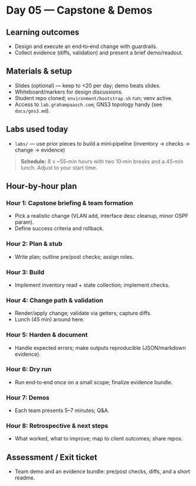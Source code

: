 # Day 05 — Capstone & Demos

## Learning outcomes
- Design and execute an end‑to‑end change with guardrails.
- Collect evidence (diffs, validation) and present a brief demo/readout.

## Materials & setup
- Slides (optional) — keep to <20 per day; demo beats slides.
- Whiteboard/markers for design discussions.
- Student repo cloned; `environment/bootstrap.sh` run; venv active.
- Access to `lab.grahampaasch.com`; GNS3 topology handy (see `docs/gns3.md`).

## Labs used today
- `labs/` — use prior pieces to build a mini‑pipeline (inventory → checks → change → evidence)

> **Schedule:** 8 x ~55‑min hours with two 10‑min breaks and a 45‑min lunch. Adjust to your start time.

## Hour‑by‑hour plan

### Hour 1: Capstone briefing & team formation
- Pick a realistic change (VLAN add, interface desc cleanup, minor OSPF param).
- Define success criteria and rollback.

### Hour 2: Plan & stub
- Write plan; outline pre/post checks; assign roles.

### Hour 3: Build
- Implement inventory read + state collection; implement checks.

### Hour 4: Change path & validation
- Render/apply change; validate via getters; capture diffs.
- Lunch (45 min) around here.

### Hour 5: Harden & document
- Handle expected errors; make outputs reproducible (JSON/markdown evidence).

### Hour 6: Dry run
- Run end‑to‑end once on a small scope; finalize evidence bundle.

### Hour 7: Demos
- Each team presents 5–7 minutes; Q&A.

### Hour 8: Retrospective & next steps
- What worked, what to improve; map to client outcomes; share repos.

## Assessment / Exit ticket
- Team demo and an evidence bundle: pre/post checks, diffs, and a short readme.
